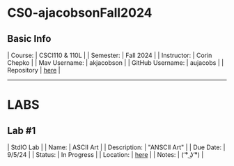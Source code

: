# CS0-ajacobsonFall2024

## Basic Info
| Course: | CSCI110 & 110L |
| Semester: | Fall 2024 |
| Instructor: | Corin Chepko |
| Mav Username: | akjacobson |
| GitHub Username: | aujacobs |
| Repository | [here](https://github.com/aujacobs/CS0-ajacobsonFall2024) |
_______________________________________________________________________________________________________________
# LABS

## Lab #1
| StdIO Lab |
| Name: | ASCII Art |
| Description: | "ANSCII Art" |
| Due Date: | 9/5/24 |
| Status: | In Progress |
| Location: | [here](https://github.com/aujacobs/CS0-ajacobsonFall2024/blob/main/ascii/main.py) |
| Notes: | ( ͡° ͜ʖ ͡°) |
